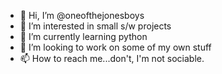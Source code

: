 - 👋 Hi, I’m @oneofthejonesboys
- 👀 I’m interested in small s/w projects
- 🌱 I’m currently learning python
- 💞️ I’m looking to work on some of my own stuff
- 📫 How to reach me...don't, I'm not sociable.

<!---
oneofthejonesboys/oneofthejonesboys is a ✨ special ✨ repository because its `README.md` (this file) appears on your GitHub profile.
You can click the Preview link to take a look at your changes.
--->
